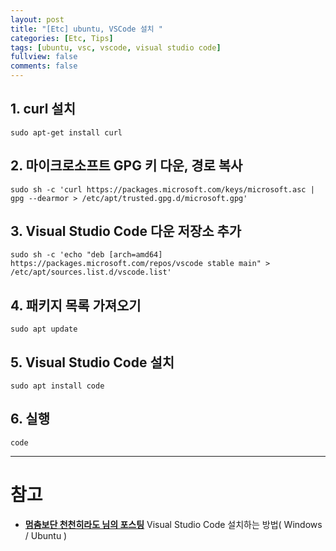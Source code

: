 ```yaml
---
layout: post
title: "[Etc] ubuntu, VSCode 설치 "
categories: [Etc, Tips]
tags: [ubuntu, vsc, vscode, visual studio code]
fullview: false
comments: false
---
```


## 1. curl 설치

```
sudo apt-get install curl
```

## 2. 마이크로소프트 GPG 키 다운, 경로 복사

```
sudo sh -c 'curl https://packages.microsoft.com/keys/microsoft.asc | gpg --dearmor > /etc/apt/trusted.gpg.d/microsoft.gpg'
```

## 3. Visual Studio Code 다운 저장소 추가

```
sudo sh -c 'echo "deb [arch=amd64] https://packages.microsoft.com/repos/vscode stable main" > /etc/apt/sources.list.d/vscode.list'
```

## 4. 패키지 목록 가져오기

```
sudo apt update
```

## 5. Visual Studio Code 설치

```
sudo apt install code
```

## 6. 실행

```
code
```

---

# 참고

- **[멈춤보단 천천히라도 님의 포스팅](https://webnautes.tistory.com/1197 "Visual Studio Code 설치하는 방법( Windows / Ubuntu )")**
Visual Studio Code 설치하는 방법( Windows / Ubuntu )
